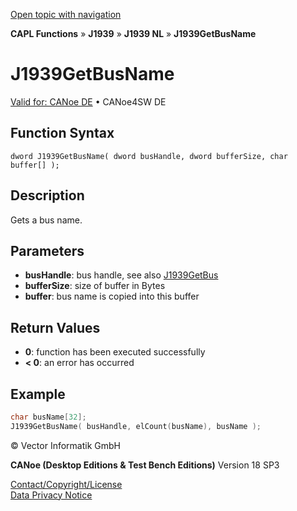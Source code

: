 [Open topic with navigation](../../../../../../CANoeDEFamily.htm#Topics/CAPLFunctions/J1939/J1939NodeLayer/Functions/CAPLfunctionj1939getbusname.md)

**CAPL Functions** » **J1939** » **J1939 NL** » **J1939GetBusName**

# J1939GetBusName

[Valid for: CANoe DE](../../../../Shared/FeatureAvailability.md) • CANoe4SW DE

## Function Syntax

```
dword J1939GetBusName( dword busHandle, dword bufferSize, char buffer[] );
```

## Description

Gets a bus name.

## Parameters

- **busHandle**: bus handle, see also [J1939GetBus](CAPLfunctionj1939getbus.md)
- **bufferSize**: size of buffer in Bytes
- **buffer**: bus name is copied into this buffer

## Return Values

- **0**: function has been executed successfully
- **< 0**: an error has occurred

## Example

```c
char busName[32];
J1939GetBusName( busHandle, elCount(busName), busName );
```

© Vector Informatik GmbH

**CANoe (Desktop Editions & Test Bench Editions)** Version 18 SP3

[Contact/Copyright/License](../../../../Shared/ContactCopyrightLicense.md)  
[Data Privacy Notice](https://www.vector.com/int/en/company/get-info/privacy-policy/)
